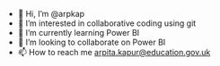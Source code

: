 - 👋 Hi, I’m @arpkap
- 👀 I’m interested in collaborative coding using git
- 🌱 I’m currently learning Power BI
- 💞️ I’m looking to collaborate on Power BI
- 📫 How to reach me arpita.kapur@education.gov.uk

<!---
arpkap/arpkap is a ✨ special ✨ repository because its `README.md` (this file) appears on your GitHub profile.
You can click the Preview link to take a look at your changes.
--->

